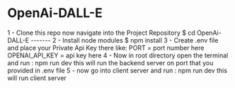 # OpenAi-DALL-E
1 - Clone this repo
now navigate into the Project Repository
$ cd OpenAi-DALL-E    -------
2 - Install node modules 
$ npm install
3 - Create .env file and place your Private Api Key there like:
PORT = port number here
OPENAI_API_KEY = api key here
4 - Now in root directory open the terminal and run :
npm run dev
this will run the backend server on port that you provided in .env file
5 - now go into client server and run :
npm run dev
this will run client server
